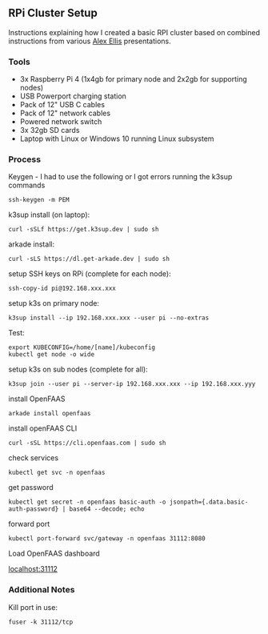 ## RPi Cluster Setup

Instructions explaining how I created a basic RPI cluster based on combined instructions from various [Alex Ellis](https://www.alexellis.io/) presentations.

### Tools
- 3x Raspberry Pi 4 (1x4gb for primary node and 2x2gb for supporting nodes)
- USB Powerport charging station
- Pack of 12" USB C cables
- Pack of 12" network cables
- Powered network switch
- 3x 32gb SD cards
- Laptop with Linux or Windows 10 running Linux subsystem

### Process

Keygen - I had to use the following or I got errors running the k3sup commands

    ssh-keygen -m PEM

k3sup install (on laptop):
    
    curl -sSLf https://get.k3sup.dev | sudo sh

arkade install:

    curl -sLS https://dl.get-arkade.dev | sudo sh

setup SSH keys on RPi (complete for each node):

    ssh-copy-id pi@192.168.xxx.xxx

setup k3s on primary node:

    k3sup install --ip 192.168.xxx.xxx --user pi --no-extras

Test:

    export KUBECONFIG=/home/[name]/kubeconfig
    kubectl get node -o wide

setup k3s on sub nodes (complete for all):

    k3sup join --user pi --server-ip 192.168.xxx.xxx --ip 192.168.xxx.yyy

install OpenFAAS

    arkade install openfaas

install openFAAS CLI

    curl -sSL https://cli.openfaas.com | sudo sh

check services

    kubectl get svc -n openfaas

get password

    kubectl get secret -n openfaas basic-auth -o jsonpath={.data.basic-auth-password} | base64 --decode; echo

forward port

    kubectl port-forward svc/gateway -n openfaas 31112:8080

Load OpenFAAS dashboard

[localhost:31112](http://localhost:31112/ui/)



### Additional Notes

Kill port in use:

    fuser -k 31112/tcp